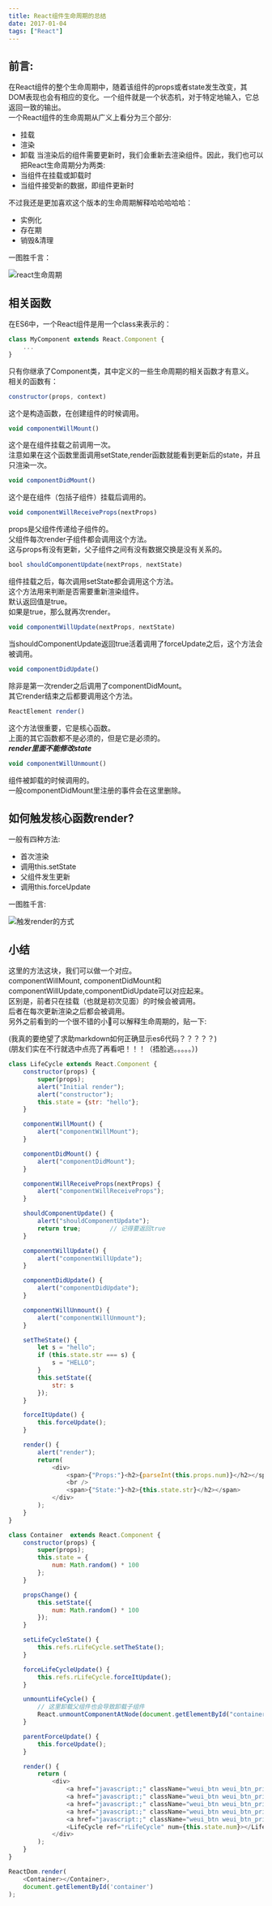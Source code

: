 ```yaml
---
title: React组件生命周期的总结
date: 2017-01-04
tags: ["React"]
---
```

## 前言:
在React组件的整个生命周期中，随着该组件的props或者state发生改变，其DOM表现也会有相应的变化。一个组件就是一个状态机，对于特定地输入，它总返回一致的输出。    
一个React组件的生命周期从广义上看分为三个部分:   
- 挂载
- 渲染
- 卸载
当渲染后的组件需要更新时，我们会重新去渲染组件。因此，我们也可以把React生命周期分为两类:    
- 当组件在挂载或卸载时
- 当组件接受新的数据，即组件更新时
    
不过我还是更加喜欢这个版本的生命周期解释哈哈哈哈哈：    
   
- 实例化
- 存在期
- 销毁&清理
   
一图胜千言：    
   
![react生命周期](http://7xl4oh.com1.z0.glb.clouddn.com/react%E7%94%9F%E5%91%BD%E5%91%A8%E6%9C%9F.png)
<!--more-->

## 相关函数
在ES6中，一个React组件是用一个class来表示的：    
    
```js
class MyComponent extends React.Component {
    ...
}
```
只有你继承了Component类，其中定义的一些生命周期的相关函数才有意义。    
相关的函数有：    
   
```js
constructor(props, context)
```
这个是构造函数，在创建组件的时候调用。    
    
```js
void componentWillMount()
```
这个是在组件挂载之前调用一次。    
注意如果在这个函数里面调用setState,render函数就能看到更新后的state，并且只渲染一次。    
    
```js
void componentDidMount()
```
这个是在组件（包括子组件）挂载后调用的。    

```js
void componentWillReceiveProps(nextProps)
```
props是父组件传递给子组件的。    
父组件每次render子组件都会调用这个方法。   
这与props有没有更新，父子组件之间有没有数据交换是没有关系的。    
    
```js
bool shouldComponentUpdate(nextProps, nextState)
```
组件挂载之后，每次调用setState都会调用这个方法。   
这个方法用来判断是否需要重新渲染组件。   
默认返回值是true。    
如果是true，那么就再次render。
    
```js
void componentWillUpdate(nextProps, nextState)
```
当shouldComponentUpdate返回true活着调用了forceUpdate之后，这个方法会被调用。    
   
```js
void componentDidUpdate()
```
除非是第一次render之后调用了componentDidMount。   
其它render结束之后都要调用这个方法。    
    
```js
ReactElement render()
```
这个方法很重要，它是核心函数。   
上面的其它函数都不是必须的，但是它是必须的。    
***render里面不能修改state***

```js
void componentWillUnmount()
```
组件被卸载的时候调用的。   
一般componentDidMount里注册的事件会在这里删除。    
    

## 如何触发核心函数render?
一般有四种方法:    
   
- 首次渲染
- 调用this.setState
- 父组件发生更新
- 调用this.forceUpdate
    
一图胜千言:    
    
![触发render的方式](http://7xl4oh.com1.z0.glb.clouddn.com/%E8%A7%A6%E5%8F%91render%E7%9A%84%E6%96%B9%E5%BC%8F.png)
    
   
## 小结
这里的方法这块，我们可以做一个对应。    
componentWillMount, componentDidMount和componentWillUpdate,componentDidUpdate可以对应起来。    
区别是，前者只在挂载（也就是初次见面）的时候会被调用。    
后者在每次更新渲染之后都会被调用。   
另外之前看到的一个很不错的小🌰可以解释生命周期的，贴一下:    
   
(我真的要绝望了求助markdown如何正确显示es6代码？？？？？)    
(朋友们实在不行就选中点亮了再看吧！！！（捂脸逃。。。。。）)

```js
class LifeCycle extends React.Component {
    constructor(props) {
        super(props);
        alert("Initial render");
        alert("constructor");
        this.state = {str: "hello"};
    }

    componentWillMount() {
        alert("componentWillMount");
    }

    componentDidMount() {
        alert("componentDidMount");
    }

    componentWillReceiveProps(nextProps) {
        alert("componentWillReceiveProps");
    }

    shouldComponentUpdate() {
        alert("shouldComponentUpdate");
        return true;        // 记得要返回true
    }

    componentWillUpdate() {
        alert("componentWillUpdate");
    }

    componentDidUpdate() {
        alert("componentDidUpdate");
    }

    componentWillUnmount() {
        alert("componentWillUnmount");
    }

    setTheState() {
        let s = "hello";
        if (this.state.str === s) {
            s = "HELLO";
        }
        this.setState({
            str: s
        });
    }

    forceItUpdate() {
        this.forceUpdate();
    }

    render() {
        alert("render");
        return(
            <div>
                <span>{"Props:"}<h2>{parseInt(this.props.num)}</h2></span>
                <br />
                <span>{"State:"}<h2>{this.state.str}</h2></span>
            </div>
        );
    }
}

class Container  extends React.Component {
    constructor(props) {
        super(props);
        this.state = {
            num: Math.random() * 100
        };
    }

    propsChange() {
        this.setState({
            num: Math.random() * 100
        });
    }

    setLifeCycleState() {
        this.refs.rLifeCycle.setTheState();
    }

    forceLifeCycleUpdate() {
        this.refs.rLifeCycle.forceItUpdate();
    }

    unmountLifeCycle() {
        // 这里卸载父组件也会导致卸载子组件
        React.unmountComponentAtNode(document.getElementById("container"));
    }

    parentForceUpdate() {
        this.forceUpdate();
    }

    render() {
        return (
            <div>
                <a href="javascript:;" className="weui_btn weui_btn_primary" onClick={this.propsChange.bind(this)}>propsChange</a>
                <a href="javascript:;" className="weui_btn weui_btn_primary" onClick={this.setLifeCycleState.bind(this)}>setState</a>
                <a href="javascript:;" className="weui_btn weui_btn_primary" onClick={this.forceLifeCycleUpdate.bind(this)}>forceUpdate</a>
                <a href="javascript:;" className="weui_btn weui_btn_primary" onClick={this.unmountLifeCycle.bind(this)}>unmount</a>
                <a href="javascript:;" className="weui_btn weui_btn_primary" onClick={this.parentForceUpdate.bind(this)}>parentForceUpdateWithoutChange</a>
                <LifeCycle ref="rLifeCycle" num={this.state.num}></LifeCycle>
            </div>
        );
    }
}

ReactDom.render(
    <Container></Container>,
    document.getElementById('container')
);
```    
